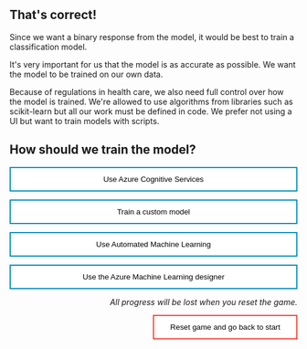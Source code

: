 <style>
.button  {
  border: none;
  color: black;
  width: 100%;
  padding: 12px 28px;
  background-color: white;
  border: 2px solid #008CBA;
  transition-duration: 0.4s;
}
.button:hover  {
  background-color: #008CBA;
  color: white; 
  border: 2px solid #008CBA;
}
.resetbutton  {
  border: none;
  color: black;
  float: right;
  padding: 12px 28px;
  background-color: white;
  border: 2px solid #f44336;
  transition-duration: 0.4s;
}
.resetbutton:hover  {
  background-color: #f44336;
  color: white; 
  border: 2px solid #f44336;
}
</style>

## That's correct!

Since we want a binary response from the model, it would be best to train a classification model. 

It's very important for us that the model is as accurate as possible. We want the model to be trained on our own data. 

Because of regulations in health care, we also need full control over how the model is trained. We're allowed to use algorithms from libraries such as scikit-learn but all our work must be defined in code. We prefer not using a UI but want to train models with scripts.

## How should we train the model?

<button class="button" onclick="window.location.href='03B';">Use Azure Cognitive Services</button>

<button class="button" onclick="window.location.href='03A';">Train a custom model</button>

<button class="button" onclick="window.location.href='03B';">Use Automated Machine Learning</button>

<button class="button" onclick="window.location.href='03B';">Use the Azure Machine Learning designer</button>

<p style="text-align:right;"><i>All progress will be lost when you reset the game.</i></p>

<button class="resetbutton" onclick="window.location.href='../../00-start-training';">Reset game and go back to start</button>

